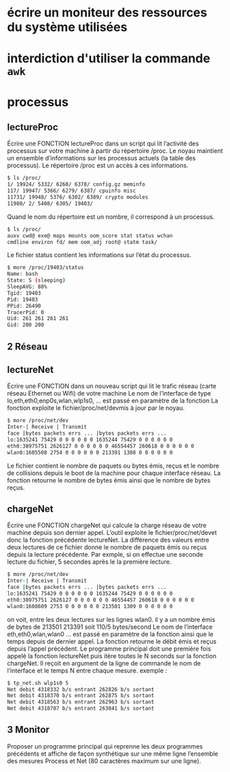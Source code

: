 # écrire un moniteur des ressources du système utilisées
# interdiction d'utiliser la commande `awk`

# processus
## lectureProc

Écrire une FONCTION lectureProc dans un script qui lit l’activité des processus sur votre machine à partir du répertoire /proc.
Le noyau maintient un ensemble d’informations sur les processus actuels (la table des processus).
Le répertoire /proc est un accès à ces informations.

```bash
$ ls /proc/
1/ 19924/ 5332/ 6260/ 6378/ config.gz meminfo
117/ 19947/ 5366/ 6279/ 6387/ cpuinfo misc
11731/ 19948/ 5376/ 6302/ 6389/ crypto modules
11980/ 2/ 5408/ 6305/ 19403/
```

Quand le nom du répertoire est un nombre, il correspond à un processus.

```bash
$ ls /proc/
auxv cwd@ exe@ maps mounts oom_score stat status wchan
cmdline environ fd/ mem oom_adj root@ statm task/
```

Le fichier status contient les informations sur l’état du processus.

```bash
$ more /proc/19403/status
Name: bash
State: S (sleeping)
SleepAVG: 88%
Tgid: 19403
Pid: 19403
PPid: 26490
TracerPid: 0
Uid: 261 261 261 261
Gid: 200 200
```

## 2 Réseau

## lectureNet

Écrire une FONCTION dans un nouveau script qui lit le trafic réseau (carte réseau Ethernet ou Wifi) de votre machine 
Le nom de l’interface de type lo,eth,eth0,enp0s,wlan,wlp1s0, ... est passé en paramètre de la fonction
La fonction exploite le fichier/proc/net/devmis à jour par le noyau.

```bash
$ more /proc/net/dev
Inter-| Receive | Transmit
face |bytes packets errs ... |bytes packets errs ...
lo:1635241 75429 0 0 0 0 0 0 1635244 75429 0 0 0 0 0 0
eth0:38975751 2626127 0 0 0 0 0 0 46554457 260618 0 0 0 0 0 0
wlan0:1605508 2754 0 0 0 0 0 0 213391 1308 0 0 0 0 0 0
```

Le fichier contient le nombre de paquets ou bytes émis, reçus et le nombre de collisions depuis le boot de la machine pour chaque interface réseau.
La fonction retourne le nombre de bytes émis ainsi que le nombre de bytes reçus.


## chargeNet

Écrire une FONCTION chargeNet qui calcule la charge réseau de votre machine depuis son dernier appel.
L’outil exploite le fichier/proc/net/devet donc la fonction précédente lectureNet. 
La différence des valeurs entre deux lectures de ce fichier donne le nombre de paquets émis ou reçus depuis la lecture précédente.
Par exmple, si on effectue une seconde lecture du fichier, 5 secondes après le la
première lecture.

```bash
$ more /proc/net/dev
Inter-| Receive | Transmit
face |bytes packets errs ... |bytes packets errs ...
lo:1635241 75429 0 0 0 0 0 0 1635244 75429 0 0 0 0 0 0
eth0:38975751 2626127 0 0 0 0 0 0 46554457 260618 0 0 0 0 0 0
wlan0:1608609 2753 0 0 0 0 0 0 213501 1309 0 0 0 0 0 0
```

on voit, entre les deux lectures sur les lignes wlan0. il y a un nombre émis de bytes de 213501 213391 soit 110/5 bytes/second
Le nom de l’interface eth,eth0,wlan,wlan0 ... est passé en paramètre de la fonction ainsi que le temps depuis de dernier appel.
La fonction retourne le débit émis et reçus depuis l’appel précédent.
Le programme principal doit une première fois appelé la fonction lectureNet puis itère toutes le N seconds sur la fonction chargeNet.
Il reçoit en argument de la ligne de commande le nom de l’interface et le temps N entre chaque mesure.
exemple :

```bash
$ tp_net.sh wlp1s0 5
Net debit 4318332 b/s entrant 262826 b/s sortant
Net debit 4318370 b/s entrant 262875 b/s sortant
Net debit 4318563 b/s entrant 262963 b/s sortant
Net debit 4318707 b/s entrant 263041 b/s sortant
```

## 3 Monitor

Proposer un programme principal qui reprenne les deux programmes précédents et affiche de façon synthétique sur une même ligne l’ensemble des mesures Process et Net (80 caractères maximum sur une ligne).
